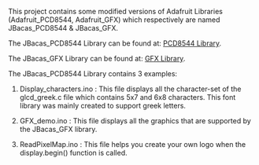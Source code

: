 This project contains some modified versions of Adafruit Libraries (Adafruit_PCD8544, Adafruit_GFX)
which respectively are named JBacas_PCD8544 & JBacas_GFX.

The JBacas_PCD8544 Library can be found at: [PCD8544 Library](https://github.com/johnbacas/PCD8544_Nokia5110Library.git).

The JBacas_GFX Library can be found at: [GFX Library](https://github.com/johnbacas/GFX_Library.gi).

The JBacas_PCD8544 Library contains 3 examples:

1. Display_characters.ino : This file displays all the character-set of the glcd_greek.c file
   which contains 5x7 and 6x8 characters. This font library was mainly created to support greek letters.

2. GFX_demo.ino : This file displays all the graphics that are supported by the JBacas_GFX library.

3. ReadPixelMap.ino : This file helps you create your own logo when the display.begin() function is called.
